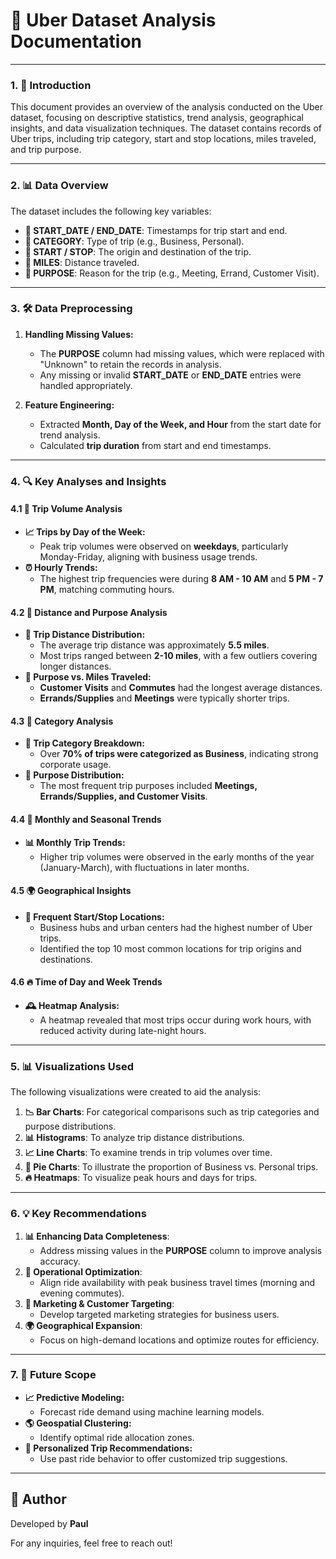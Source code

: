# **🚖 Uber Dataset Analysis Documentation**

---

### **1. 📝 Introduction**
This document provides an overview of the analysis conducted on the Uber dataset, focusing on descriptive statistics, trend analysis, geographical insights, and data visualization techniques. The dataset contains records of Uber trips, including trip category, start and stop locations, miles traveled, and trip purpose.

---

### **2. 📊 Data Overview**
The dataset includes the following key variables:
- **📅 START_DATE / END_DATE**: Timestamps for trip start and end.
- **📌 CATEGORY**: Type of trip (e.g., Business, Personal).
- **📍 START / STOP**: The origin and destination of the trip.
- **🚗 MILES**: Distance traveled.
- **🎯 PURPOSE**: Reason for the trip (e.g., Meeting, Errand, Customer Visit).

---

### **3. 🛠 Data Preprocessing**
1. **Handling Missing Values:**
   - The **PURPOSE** column had missing values, which were replaced with "Unknown" to retain the records in analysis.
   - Any missing or invalid **START_DATE** or **END_DATE** entries were handled appropriately.

2. **Feature Engineering:**
   - Extracted **Month, Day of the Week, and Hour** from the start date for trend analysis.
   - Calculated **trip duration** from start and end timestamps.

---

### **4. 🔍 Key Analyses and Insights**

#### **4.1 📅 Trip Volume Analysis**
- **📈 Trips by Day of the Week:**
  - Peak trip volumes were observed on **weekdays**, particularly Monday-Friday, aligning with business usage trends.
- **⏰ Hourly Trends:**
  - The highest trip frequencies were during **8 AM - 10 AM** and **5 PM - 7 PM**, matching commuting hours.

#### **4.2 🚗 Distance and Purpose Analysis**
- **📏 Trip Distance Distribution:**
  - The average trip distance was approximately **5.5 miles**.
  - Most trips ranged between **2-10 miles**, with a few outliers covering longer distances.
- **🎯 Purpose vs. Miles Traveled:**
  - **Customer Visits** and **Commutes** had the longest average distances.
  - **Errands/Supplies** and **Meetings** were typically shorter trips.

#### **4.3 📌 Category Analysis**
- **🏢 Trip Category Breakdown:**
  - Over **70% of trips were categorized as Business**, indicating strong corporate usage.
- **🎯 Purpose Distribution:**
  - The most frequent trip purposes included **Meetings, Errands/Supplies, and Customer Visits**.

#### **4.4 📆 Monthly and Seasonal Trends**
- **📊 Monthly Trip Trends:**
  - Higher trip volumes were observed in the early months of the year (January-March), with fluctuations in later months.

#### **4.5 🌍 Geographical Insights**
- **📍 Frequent Start/Stop Locations:**
  - Business hubs and urban centers had the highest number of Uber trips.
  - Identified the top 10 most common locations for trip origins and destinations.

#### **4.6 🔥 Time of Day and Week Trends**
- **🕰 Heatmap Analysis:**
  - A heatmap revealed that most trips occur during work hours, with reduced activity during late-night hours.

---

### **5. 📊 Visualizations Used**
The following visualizations were created to aid the analysis:
1. **📉 Bar Charts**: For categorical comparisons such as trip categories and purpose distributions.
2. **📊 Histograms**: To analyze trip distance distributions.
3. **📈 Line Charts**: To examine trends in trip volumes over time.
4. **🥧 Pie Charts**: To illustrate the proportion of Business vs. Personal trips.
5. **🔥 Heatmaps**: To visualize peak hours and days for trips.

---

### **6. 💡 Key Recommendations**
1. **📊 Enhancing Data Completeness**:
   - Address missing values in the **PURPOSE** column to improve analysis accuracy.
2. **🚀 Operational Optimization**:
   - Align ride availability with peak business travel times (morning and evening commutes).
3. **📢 Marketing & Customer Targeting**:
   - Develop targeted marketing strategies for business users.
4. **🌍 Geographical Expansion**:
   - Focus on high-demand locations and optimize routes for efficiency.

---

### **7. 🔮 Future Scope**
- **📈 Predictive Modeling:**
  - Forecast ride demand using machine learning models.
- **🌎 Geospatial Clustering:**
  - Identify optimal ride allocation zones.
- **🧠 Personalized Trip Recommendations:**
  - Use past ride behavior to offer customized trip suggestions.

---
## 📝 Author
Developed by **Paul**

For any inquiries, feel free to reach out!
